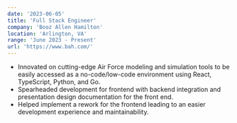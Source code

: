 ```yaml
---
date: '2023-06-05'
title: 'Full Stack Engineer'
company: 'Booz Allen Hamilton'
location: 'Arlington, VA'
range: 'June 2023 - Present'
url: 'https://www.bah.com/'
---
```


- Innovated on cutting-edge Air Force modeling and simulation tools to be easily accessed as a no-code/low-code environment using React, TypeScript, Python, and Go.
- Spearheaded development for frontend with backend integration and presentation design documentation for the front end.
- Helped implement a rework for the frontend leading to an easier development experience and maintainability.
